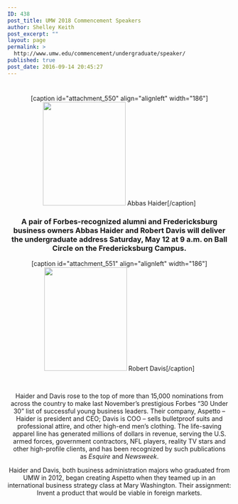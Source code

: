 ```yaml
---
ID: 438
post_title: UMW 2018 Commencement Speakers
author: Shelley Keith
post_excerpt: ""
layout: page
permalink: >
  http://www.umw.edu/commencement/undergraduate/speaker/
published: true
post_date: 2016-09-14 20:45:27
---
```

<header class="entry-header">
<h1 class="entry-title"></h1>
<h1></h1>
[caption id="attachment_550" align="alignleft" width="186"]<img class="wp-image-550 " src="http://www.umw.edu/commencement/wp-content/uploads/sites/13/2018/05/2018-speaker-240x300.jpg" alt="" width="186" height="233" /> Abbas Haider[/caption]
<h3>A pair of Forbes-recognized alumni and Fredericksburg business owners Abbas Haider and Robert Davis will deliver the undergraduate address Saturday, May 12 at 9 a.m. on Ball Circle on the Fredericksburg Campus.</h3>
[caption id="attachment_551" align="alignleft" width="186"]<img class="wp-image-551 " src="http://www.umw.edu/commencement/wp-content/uploads/sites/13/2018/05/2018-Speaker-II-240x300.jpg" alt="" width="186" height="233" /> Robert Davis[/caption]

&nbsp;

Haider and Davis rose to the top of more than 15,000 nominations from across the country to make last November’s prestigious Forbes “30 Under 30” list of successful young business leaders. Their company, Aspetto – Haider is president and CEO; Davis is COO – sells bulletproof suits and professional attire, and other high-end men’s clothing. The life-saving apparel line has generated millions of dollars in revenue, serving the U.S. armed forces, government contractors, NFL players, reality TV stars and other high-profile clients, and has been recognized by such publications as <em>Esquire</em> and <em>Newsweek</em>.

Haider and Davis, both business administration majors who graduated from UMW in 2012, began creating Aspetto when they teamed up in an international business strategy class at Mary Washington. Their assignment: Invent a product that would be viable in foreign markets.

&nbsp;

</header>
<div class="entry-content">

<!--more-->

</div>